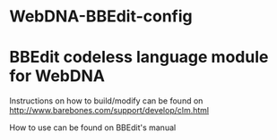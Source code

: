 # WebDNA-BBEdit-config
# BBEdit codeless language module for WebDNA
Instructions on how to build/modify can be found on http://www.barebones.com/support/develop/clm.html

How to use can be found on BBEdit's manual
